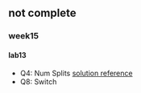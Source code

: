 ## not complete

### week15
#### lab13

- Q4: Num Splits [solution reference](https://github.com/yngz/cs61a/blob/master/lab/lab13/lab13_extra.py)
- Q8: Switch